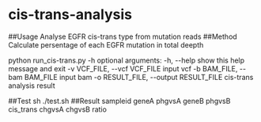 # cis-trans-analysis
##Usage
Analyse EGFR cis-trans type from mutation reads
##Method
Calculate persentage of each EGFR mutation in total deepth

python run_cis-trans.py -h
optional arguments:
  -h, --help            show this help message and exit
  -v VCF_FILE, --vcf VCF_FILE
                        input vcf
  -b BAM_FILE, --bam BAM_FILE
                        input bam
  -o RESULT_FILE, --output RESULT_FILE
                        cis-trans analysis result
                        
##Test
sh ./test.sh
##Result
sampleid	geneA	phgvsA	geneB	phgvsB	cis_trans	chgvsA	chgvsB	ratio
